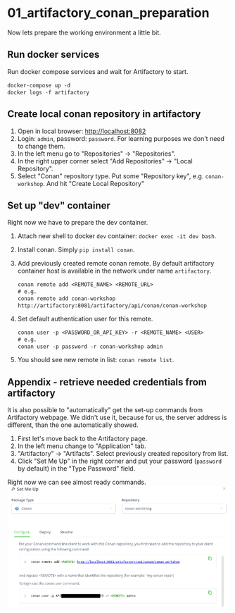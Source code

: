 # 01_artifactory_conan_preparation

Now lets prepare the working environment a little bit.

## Run docker services

Run docker compose services and wait for Artifactory to start.

```script
docker-compose up -d
docker logs -f artifactory
```

## Create local conan repository in artifactory

1. Open in local browser: [http://localhost:8082](http://localhost:8082)
2. Login: `admin`, password: `password`. For learning purposes we don't need
to change them.
3. In the left menu go to "Repositories" -> "Repositories".
4. In the right upper corner select "Add Repositories" -> "Local Repository".
5. Select "Conan" repository type. Put some "Repository key", e.g. `conan-workshop`.
And hit "Create Local Repository"

## Set up "dev" container

Right now we have to prepare the dev container.

1. Attach new shell to docker `dev` container: `docker exec -it dev bash`.
2. Install conan. Simply `pip install conan`.
3. Add previously created remote conan remote. By default artifactory container
host is available in the network under name `artifactory`.

    ```script
    conan remote add <REMOTE_NAME> <REMOTE_URL>
    # e.g.
    conan remote add conan-workshop http://artifactory:8081/artifactory/api/conan/conan-workshop
    ```

4. Set default authentication user for this remote.

    ```script
    conan user -p <PASSWORD_OR_API_KEY> -r <REMOTE_NAME> <USER>
    # e.g.
    conan user -p password -r conan-workshop admin
    ```

5. You should see new remote in list: `conan remote list`.

## Appendix - retrieve needed credentials from artifactory

It is also possible to "automatically" get the set-up commands from Artifactory
webpage. We didn't use it, because for us, the server address is different,
than the one automatically showed.

1. First let's move back to the Artifactory page.
2. In the left menu change to "Application" tab.
3. "Artifactory" -> "Artifacts". Select previously created repository from list.
4. Click "Set Me Up" in the right corner and put your password (`password` by
default) in the "Type Password" field.

Right now we can see almost ready commands.
![set_me_up](img/set_me_up.png)
